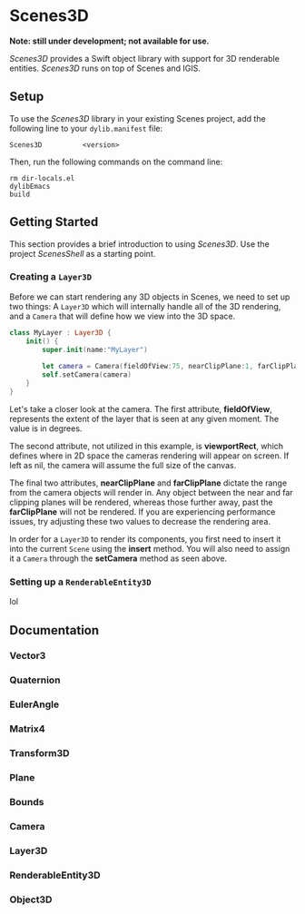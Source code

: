 # Scenes3D

**Note: still under development; not available for use.**

_Scenes3D_ provides a Swift object library with support for 3D renderable entities.  _Scenes3D_ runs on top of Scenes and IGIS.

## Setup
To use the _Scenes3D_ library in your existing Scenes project, add the following line to your `dylib.manifest` file:

```shell
Scenes3D          <version>
```

Then, run the following commands on the command line:

```shell
rm dir-locals.el
dylibEmacs
build
```

## Getting Started
This section provides a brief introduction to using _Scenes3D_.  Use the project _ScenesShell_ as a starting point.

### Creating a `Layer3D`
Before we can start rendering any 3D objects in Scenes, we need to set up two things: A `Layer3D` which will internally handle all of the 3D rendering, and a `Camera` that will define how we view into the 3D space.

```swift
class MyLayer : Layer3D {
	init() {
		super.init(name:"MyLayer")
		
		let camera = Camera(fieldOfView:75, nearClipPlane:1, farClipPlane1)
		self.setCamera(camera)
	}
}
```

Let's take a closer look at the camera.  The first attribute, **fieldOfView**, represents the extent of the layer that is seen at any given moment.  The value is in degrees.

The second attribute, not utilized in this example, is **viewportRect**, which defines where in 2D space the cameras rendering will appear on screen.  If left as nil, the camera will assume the full size of the canvas.

The final two attributes, **nearClipPlane** and **farClipPlane** dictate the range from the camera objects will render in.  Any object between the near and far clipping planes will be rendered, whereas those further away, past the **farClipPlane** will not be rendered.  If you are experiencing performance issues, try adjusting these two values to decrease the rendering area.

In order for a `Layer3D` to render its components, you first need to insert it into the current `Scene` using the **insert** method.  You will also need to assign it a `Camera` through the **setCamera** method as seen above.

### Setting up a `RenderableEntity3D`
lol

## Documentation

### Vector3

### Quaternion

### EulerAngle

### Matrix4

### Transform3D

### Plane

### Bounds

### Camera

### Layer3D

### RenderableEntity3D

### Object3D
